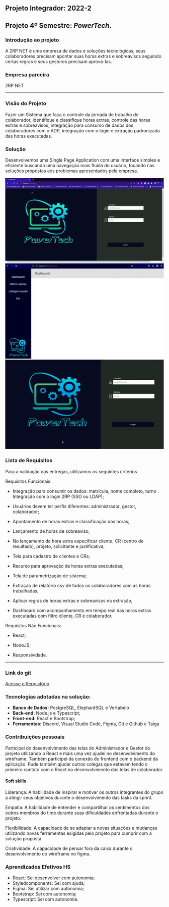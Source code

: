 ## Projeto Integrador: 2022-2

## Projeto 4º Semestre: ***PowerTech***.

### Introdução ao projeto

A 2RP NET é uma empresa de dados e soluções tecnológicas, seus colaboradores precisam apontar suas horas extras e sobreavisos seguindo certas regras e seus gestores precisam aprová-las.

### Empresa parceira

2RP NET

***

### Visão do Projeto

Fazer um Sistema que faça o controle da jornada de trabalho do colaborador, identifique e classifique horas extras, controle das horas extras e sobreavisos, integração para consumo de dados dos colaboradores com o ADP, integração com o login e extração padronizada das horas executadas.


### Solução

Desenvolvemos uma Single Page Application com uma interface simples e eficiente buscando uma navegação mais fluída do usuário, focando nas soluções propostas aos problemas apresentados pela empresa.


  <img src="https://github.com/PowerTech-Fatec/API-2RP-NET/blob/master/docs/imagens/gifs/React-App-Google-Chrome-2022-11-06-21-52-59.gif">
  

  <img src="https://github.com/PowerTech-Fatec/API-2RP-NET/blob/master/docs/imagens/gifs/ezgif.com-gif-maker2.gif">
  

  <img src="https://github.com/PowerTech-Fatec/API-2RP-NET/blob/master/docs/imagens/gifs/gif.gif">

### Lista de Requisitos 

Para a validação das entregas, utilizamos os seguintes critérios 

Requisitos Funcionais:

 - Integração para consumir os dados: matrícula, nome completo, turno .
 Integração com o login 2RP (SSO ou LDAP);

 - Usuários devem ter perfis diferentes: administrador, gestor, colaborador;

 - Apontamento de horas extras e classificação das horas;

 - Lançamento de horas de sobreaviso;

 - No lançamento da hora extra especificar cliente, CR (centro de resultado), projeto, solicitante e justificativa;

 - Tela para cadastro de clientes e CRs;
 - Recurso para aprovação de horas extras executadas;

 - Tela de parametrização de sistema;

 - Extração de relatório csv de todos os colaboradores com as horas trabalhadas;

 - Aplicar regras de horas extras e sobreavisos na extração;

 - Dashboard com acompanhamento em tempo real das horas extras executadas com filtro cliente, CR e colaborador.

Requisitos Não Funcionais:

 - React;

 - NodeJS;

 - Responsividade.

***

### Link do git
[Acesse o Repositório](https://github.com/PowerTech5API/API-2RP-NET)


### Tecnologias adotadas na solução:

- **Banco de Dados:** PostgreSQL, ElephantSQL e Vertabelo
- **Back-end:** Node.js e Typescript;
- **Front-end:** React e Bootstrap;
- **Ferramentas:** Discord, Visual Studio Code, Figma, Git e Github e Taiga

### Contribuições pessoais

Participei do desenvolvimento das telas do Administrador e Gestor do projeto utilizando o React e mais uma vez ajudei no desenvolvimento do wireframe. Também participei da conexão do frontend com o backend da aplicação. Pude também ajudar outros colegas que estavam tendo o primeiro contato com o React no desenvolvimento das telas de colaborador.

#### Soft skills

Liderança: A habilidade de inspirar e motivar os outros integrantes do grupo a atingir seus objetivos durante o desenvolvimento das tasks da sprint.

Empatia: A habilidade de entender e compartilhar os sentimentos dos outros membros do time durante suas dificuldades enfrentadas durante o projeto.

Flexibilidade: A capacidade de se adaptar a novas situações e mudanças utilizando novas ferramentas exigidas pelo projeto para cumprir com a solução proposta.

Criatividade: A capacidade de pensar fora da caixa durante o desenvolvimento do wireframe no figma.


### Aprendizados Efetivos HS

- React: Sei desenvolver com autonomia;
- Styledcomponents: Sei com ajuda;
- Figma: Sei utilizar com autonomia;
- Bootstrap: Sei com autonomia;
- Typescript: Sei com autonomia.
